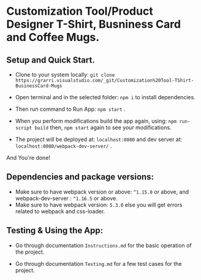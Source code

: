 # Customization Tool/Product Designer T-Shirt, Busniness Card and Coffee Mugs.

## Setup and Quick Start.
- Clone to your system locally:
	`git clone https://grarri.visualstudio.com/_git/Customization%20Tool-TShirt-BusinessCard-Mugs`

- Open terminal and in the selected folder:
	`npm i` to install dependencies.

- Then run command to Run App:
	`npm start`  .

- When you perform modifications build the app again, using:
	`npm run-script build`
  then,
    `npm start`
  again to see your modifications.  

- The project will be deployed at:
	`localhost:8080`
  and dev server at:
    `localhost:8080/webpack-dev-server/` .

And You're done!

## Dependencies and package versions:

- Make sure to have webpack version or above: 
	`^1.15.0`
  or above,
  and webpack-dev-server : 
	`^1.16.5`
or above.
- Make sure to have webpack version:
	`5.3.0` 
  else you will get errors related to webpack and css-loader.  

## Testing & Using the App:

- Go through documentation `Instructions.md` for the basic operation of the project.

- Go through documentation `Testing.md` for a few test cases for the project.